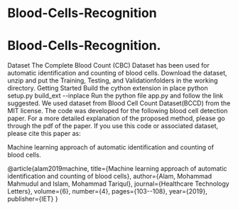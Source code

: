 ﻿# Blood-Cells-Recognition
# Blood-Cells-Recognition.
Dataset
The Complete Blood Count (CBC) Dataset  has been used for automatic identification and counting of blood cells. Download the dataset, unzip and put the Training, Testing, and Validationfolders in the working directory.
Getting Started
Build the cython extension in place python setup.py build_ext --inplace
Run the python file app.py and follow the link suggested.
We used dataset from Blood Cell Count Dataset(BCCD) from the MIT license.
The code was developed for the following blood cell detection paper. For a more detailed explanation of the proposed method, please go through the pdf of the paper. If you use this code or associated dataset, please cite this paper as:

Machine learning approach of automatic identification and counting of blood cells.

@article{alam2019machine,
  title={Machine learning approach of automatic identification and counting of blood cells},
  author={Alam, Mohammad Mahmudul and Islam, Mohammad Tariqul},
  journal={Healthcare Technology Letters},
  volume={6},
  number={4},
  pages={103--108},
  year={2019},
  publisher={IET}
}
